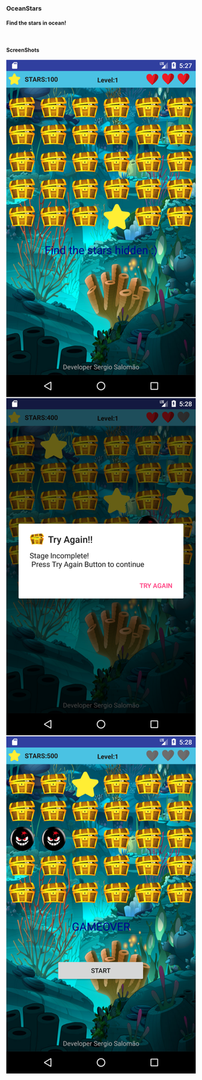 <html lang="pt">
  <head>
    <meta charset="utf-8">
    <meta name="viewport" content="width=device-width, initial-scale=1, shrink-to-fit=no">
    <meta name="description" content="">
    <meta name="author" content="">
</head>    
 <body>

<h3>OceanStars</h3>
<h4>Find the stars in ocean!</h4>

<br>
<h4>ScreenShots</h4>
  <div>
        <img src="https://github.com/sergiosalomao/OceanStars/blob/master/screenshots/screen1.png">
        <br>
        <img src="https://github.com/sergiosalomao/OceanStars/blob/master/screenshots/screen2.png">
        <br>
        <img src="https://github.com/sergiosalomao/OceanStars/blob/master/screenshots/screen3.png">
        <br>
        
</div>        
   
</body>
</html>

